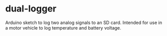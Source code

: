 # dual-logger
Arduino sketch to log two analog signals to an SD card. Intended for use in a motor vehicle to log temperature and battery voltage.
